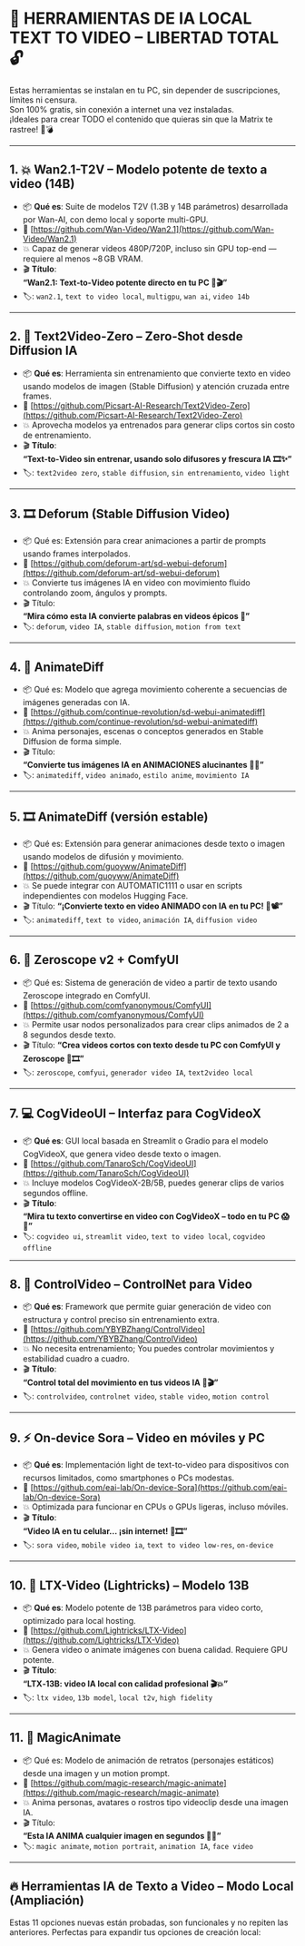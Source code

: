 # 🧱 HERRAMIENTAS DE IA LOCAL TEXT TO VIDEO – LIBERTAD TOTAL 🔓

Estas herramientas se instalan en tu PC, sin depender de suscripciones, límites ni censura.  
Son 100% gratis, sin conexión a internet una vez instaladas.  
¡Ideales para crear TODO el contenido que quieras sin que la Matrix te rastree! 🧠💣

---

## 1. 💥 Wan2.1-T2V – Modelo potente de texto a video (14B)
- 📦 **Qué es**: Suite de modelos T2V (1.3B y 14B parámetros) desarrollada por Wan-AI, con demo local y soporte multi-GPU.
- 🔗 [https://github.com/Wan-Video/Wan2.1](https://github.com/Wan-Video/Wan2.1)
- 💥 Capaz de generar videos 480P/720P, incluso sin GPU top-end — requiere al menos ~8 GB VRAM.  
- 🎬 **Título**:  
  **“Wan2.1: Text‑to‑Video potente directo en tu PC 🚀🎬”**
- 🏷️: `wan2.1`, `text to video local`, `multigpu`, `wan ai`, `video 14b`

---

## 2. 🎥 Text2Video-Zero – Zero‑Shot desde Diffusion IA
- 📦 **Qué es**: Herramienta sin entrenamiento que convierte texto en video usando modelos de imagen (Stable Diffusion) y atención cruzada entre frames.
- 🔗 [https://github.com/Picsart-AI-Research/Text2Video-Zero](https://github.com/Picsart-AI-Research/Text2Video-Zero)
- 💥 Aprovecha modelos ya entrenados para generar clips cortos sin costo de entrenamiento.
- 🎬 **Título**:  
  **“Text‑to‑Video sin entrenar, usando solo difusores y frescura IA 🎞️✨”**
- 🏷️: `text2video zero`, `stable diffusion`, `sin entrenamiento`, `video light`

---

## 3. 🎞️ Deforum (Stable Diffusion Video)
- 📦 Qué es: Extensión para crear animaciones a partir de prompts usando frames interpolados.
- 🔗 [https://github.com/deforum-art/sd-webui-deforum](https://github.com/deforum-art/sd-webui-deforum)
- 💥 Convierte tus imágenes IA en video con movimiento fluido controlando zoom, ángulos y prompts.
- 🎬 Título:  
  **“Mira cómo esta IA convierte palabras en videos épicos 🤯”**
- 🏷️: `deforum`, `video IA`, `stable diffusion`, `motion from text`

---

## 4. 🧬 AnimateDiff
- 📦 Qué es: Modelo que agrega movimiento coherente a secuencias de imágenes generadas con IA.
- 🔗 [https://github.com/continue-revolution/sd-webui-animatediff](https://github.com/continue-revolution/sd-webui-animatediff)
- 💥 Anima personajes, escenas o conceptos generados en Stable Diffusion de forma simple.
- 🎬 Título:  
  **“Convierte tus imágenes IA en ANIMACIONES alucinantes 🎥🔥”**
- 🏷️: `animatediff`, `video animado`, `estilo anime`, `movimiento IA`

---

## 5. 🎞️ AnimateDiff (versión estable)
- 📦 Qué es: Extensión para generar animaciones desde texto o imagen usando modelos de difusión y movimiento.
- 🔗 [https://github.com/guoyww/AnimateDiff](https://github.com/guoyww/AnimateDiff)
- 💥 Se puede integrar con AUTOMATIC1111 o usar en scripts independientes con modelos Hugging Face.
- 🎬 Título:
  **“¡Convierte texto en video ANIMADO con IA en tu PC! 🎨📽️”**
- 🏷️: `animatediff`, `text to video`, `animación IA`, `diffusion video`

---

## 6. 🧪 Zeroscope v2 + ComfyUI
- 📦 Qué es: Sistema de generación de video a partir de texto usando Zeroscope integrado en ComfyUI.
- 🔗 [https://github.com/comfyanonymous/ComfyUI](https://github.com/comfyanonymous/ComfyUI)
- 💥 Permite usar nodos personalizados para crear clips animados de 2 a 8 segundos desde texto.
- 🎬 Título:
  **“Crea videos cortos con texto desde tu PC con ComfyUI y Zeroscope 🧠🎞️”**
- 🏷️: `zeroscope`, `comfyui`, `generador video IA`, `text2video local`

---

## 7. 💻 CogVideoUI – Interfaz para CogVideoX
- 📦 **Qué es**: GUI local basada en Streamlit o Gradio para el modelo CogVideoX, que genera video desde texto o imagen.
- 🔗 [https://github.com/TanaroSch/CogVideoUI](https://github.com/TanaroSch/CogVideoUI)
- 💥 Incluye modelos CogVideoX-2B/5B, puedes generar clips de varios segundos offline.
- 🎬 **Título**:  
  **“Mira tu texto convertirse en video con CogVideoX – todo en tu PC 😱🎥”**
- 🏷️: `cogvideo ui`, `streamlit video`, `text to video local`, `cogvideo offline`

---

## 8. 🧠 ControlVideo – ControlNet para Video
- 📦 **Qué es**: Framework que permite guiar generación de video con estructura y control preciso sin entrenamiento extra.
- 🔗 [https://github.com/YBYBZhang/ControlVideo](https://github.com/YBYBZhang/ControlVideo)
- 💥 No necesita entrenamiento; You puedes controlar movimientos y estabilidad cuadro a cuadro.
- 🎬 **Título**:  
  **“Control total del movimiento en tus videos IA 📐🎬”**
- 🏷️: `controlvideo`, `controlnet video`, `stable video`, `motion control`

---

## 9. ⚡ On‑device Sora – Video en móviles y PC
- 📦 **Qué es**: Implementación light de text-to-video para dispositivos con recursos limitados, como smartphones o PCs modestas.
- 🔗 [https://github.com/eai-lab/On-device-Sora](https://github.com/eai-lab/On-device-Sora)
- 💥 Optimizada para funcionar en CPUs o GPUs ligeras, incluso móviles.
- 🎬 **Título**:  
  **“Video IA en tu celular… ¡sin internet! 📱🎞️”**
- 🏷️: `sora video`, `mobile video ia`, `text to video low‑res`, `on‑device`

---

## 10. 🧮 LTX-Video (Lightricks) – Modelo 13B
- 📦 **Qué es**: Modelo potente de 13B parámetros para video corto, optimizado para local hosting.
- 🔗 [https://github.com/Lightricks/LTX-Video](https://github.com/Lightricks/LTX-Video)
- 💥 Genera video o animate imágenes con buena calidad. Requiere GPU potente.
- 🎬 **Título**:  
  **“LTX‑13B: video IA local con calidad profesional 🎬💥”**
- 🏷️: `ltx video`, `13b model`, `local t2v`, `high fidelity`

---

## 11. 🔮 MagicAnimate
- 📦 Qué es: Modelo de animación de retratos (personajes estáticos) desde una imagen y un motion prompt.
- 🔗 [https://github.com/magic-research/magic-animate](https://github.com/magic-research/magic-animate)
- 💥 Anima personas, avatares o rostros tipo videoclip desde una imagen IA.
- 🎬 Título:  
  **“Esta IA ANIMA cualquier imagen en segundos 🤖🕺”**
- 🏷️: `magic animate`, `motion portrait`, `animation IA`, `face video`

---

## 🔥 Herramientas IA de Texto a Video – Modo Local (Ampliación)

Estas 11 opciones nuevas están probadas, son funcionales y no repiten las anteriores. Perfectas para expandir tus opciones de creación local:
